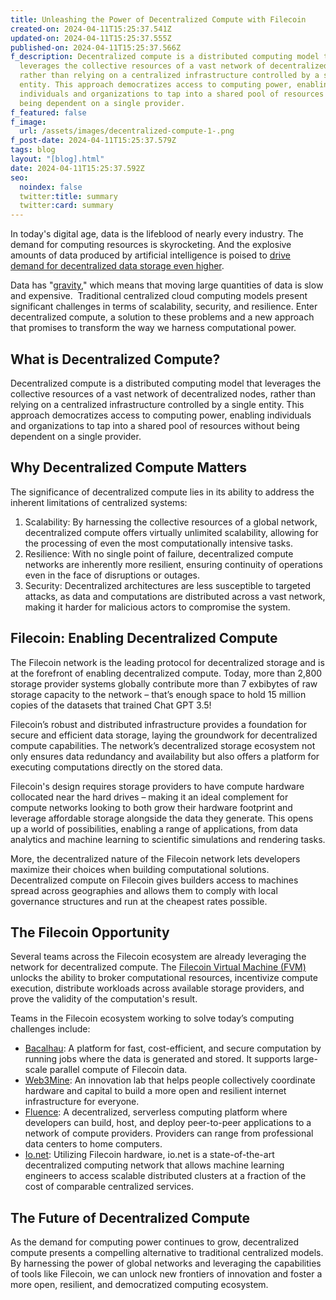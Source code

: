 ```yaml
---
title: Unleashing the Power of Decentralized Compute with Filecoin
created-on: 2024-04-11T15:25:37.541Z
updated-on: 2024-04-11T15:25:37.555Z
published-on: 2024-04-11T15:25:37.566Z
f_description: Decentralized compute is a distributed computing model that
  leverages the collective resources of a vast network of decentralized nodes,
  rather than relying on a centralized infrastructure controlled by a single
  entity. This approach democratizes access to computing power, enabling
  individuals and organizations to tap into a shared pool of resources without
  being dependent on a single provider.
f_featured: false
f_image:
  url: /assets/images/decentralized-compute-1-.png
f_post-date: 2024-04-11T15:25:37.579Z
tags: blog
layout: "[blog].html"
date: 2024-04-11T15:25:37.592Z
seo:
  noindex: false
  twitter:title: summary
  twitter:card: summary
---
```

In today's digital age, data is the lifeblood of nearly every industry. The demand for computing resources is skyrocketing. And the explosive amounts of data produced by artificial intelligence is poised to [drive demand for decentralized data storage even higher](https://blogs.sw.siemens.com/polarion/the-data-deluge-what-do-we-do-with-the-data-generated-by-avs/). 

Data has "[gravity](https://dgtlinfra.com/what-is-data-gravity-aws-azure-cloud/)," which means that moving large quantities of data is slow and expensive.  Traditional centralized cloud computing models present significant challenges in terms of scalability, security, and resilience. Enter decentralized compute, a solution to these problems and a new approach that promises to transform the way we harness computational power.

## What is Decentralized Compute?

Decentralized compute is a distributed computing model that leverages the collective resources of a vast network of decentralized nodes, rather than relying on a centralized infrastructure controlled by a single entity. This approach democratizes access to computing power, enabling individuals and organizations to tap into a shared pool of resources without being dependent on a single provider.

## Why Decentralized Compute Matters

The significance of decentralized compute lies in its ability to address the inherent limitations of centralized systems:

1. Scalability: By harnessing the collective resources of a global network, decentralized compute offers virtually unlimited scalability, allowing for the processing of even the most computationally intensive tasks.
2. Resilience: With no single point of failure, decentralized compute networks are inherently more resilient, ensuring continuity of operations even in the face of disruptions or outages.
3. Security: Decentralized architectures are less susceptible to targeted attacks, as data and computations are distributed across a vast network, making it harder for malicious actors to compromise the system.

## Filecoin: Enabling Decentralized Compute

The Filecoin network is the leading protocol for decentralized storage and is at the forefront of enabling decentralized compute. Today, more than 2,800 storage provider systems globally contribute more than 7 exbibytes of raw storage capacity to the network – that’s enough space to hold 15 million copies of the datasets that trained Chat GPT 3.5! 

Filecoin’s robust and distributed infrastructure provides a foundation for secure and efficient data storage, laying the groundwork for decentralized compute capabilities. The network’s decentralized storage ecosystem not only ensures data redundancy and availability but also offers a platform for executing computations directly on the stored data.

Filecoin's design requires storage providers to have compute hardware collocated near the hard drives – making it an ideal complement for compute networks looking to both grow their hardware footprint and leverage affordable storage alongside the data they generate. This opens up a world of possibilities, enabling a range of applications, from data analytics and machine learning to scientific simulations and rendering tasks.

More, the decentralized nature of the Filecoin network lets developers maximize their choices when building computational solutions. Decentralized compute on Filecoin gives builders access to machines spread across geographies and allows them to comply with local governance structures and run at the cheapest rates possible.

## The Filecoin Opportunity

Several teams across the Filecoin ecosystem are already leveraging the network for decentralized compute. The [Filecoin Virtual Machine (FVM)](https://fvm.filecoin.io/) unlocks the ability to broker computational resources, incentivize compute execution, distribute workloads across available storage providers, and prove the validity of the computation's result. 

Teams in the Filecoin ecosystem working to solve today’s computing challenges include:

* [Bacalhau](https://fil.org/ecosystem-projects/bacalhau/): A platform for fast, cost-efficient, and secure computation by running jobs where the data is generated and stored. It supports large-scale parallel compute of Filecoin data. 
* [Web3Mine](https://fil.org/ecosystem-projects/web3mine/): An innovation lab that​ helps people collectively coordinate hardware and capital to build a more open and resilient internet infrastructure for everyone.
* [Fluence](https://fil.org/ecosystem-projects/fluence/): A decentralized, serverless computing platform where developers can build, host, and deploy peer-to-peer applications to a network of compute providers. Providers can range from professional data centers to home computers.
* [Io.net](http://io.net): Utilizing Filecoin hardware, io.net is a state-of-the-art decentralized computing network that allows machine learning engineers to access scalable distributed clusters at a fraction of the cost of comparable centralized services. 

## The Future of Decentralized Compute

As the demand for computing power continues to grow, decentralized compute presents a compelling alternative to traditional centralized models. By harnessing the power of global networks and leveraging the capabilities of tools like Filecoin, we can unlock new frontiers of innovation and foster a more open, resilient, and democratized computing ecosystem.